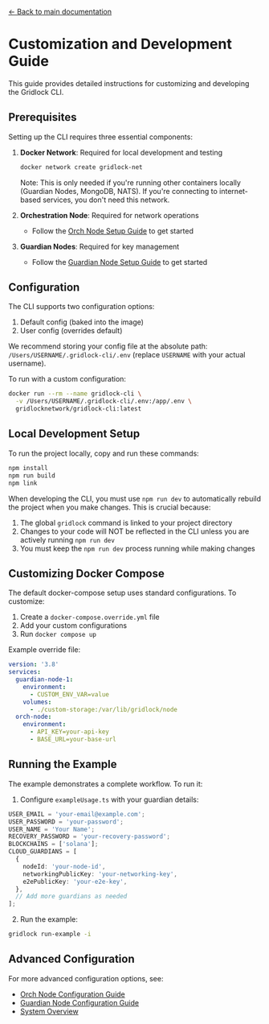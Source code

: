[← Back to main documentation](README.md)

# Customization and Development Guide

This guide provides detailed instructions for customizing and developing the Gridlock CLI.

## Prerequisites

Setting up the CLI requires three essential components:

1. **Docker Network**: Required for local development and testing

   ```sh
   docker network create gridlock-net
   ```

   Note: This is only needed if you're running other containers locally (Guardian Nodes, MongoDB, NATS). If you're connecting to internet-based services, you don't need this network.

2. **Orchestration Node**: Required for network operations

   - Follow the [Orch Node Setup Guide](https://github.com/GridlockNetwork/orch-node) to get started

3. **Guardian Nodes**: Required for key management
   - Follow the [Guardian Node Setup Guide](https://github.com/GridlockNetwork/guardian-node) to get started

## Configuration

The CLI supports two configuration options:

1. Default config (baked into the image)
2. User config (overrides default)

We recommend storing your config file at the absolute path: `/Users/USERNAME/.gridlock-cli/.env` (replace `USERNAME` with your actual username).

To run with a custom configuration:

```sh
docker run --rm --name gridlock-cli \
  -v /Users/USERNAME/.gridlock-cli/.env:/app/.env \
  gridlocknetwork/gridlock-cli:latest
```

## Local Development Setup

To run the project locally, copy and run these commands:

```sh
npm install
npm run build
npm link
```

When developing the CLI, you must use `npm run dev` to automatically rebuild the project when you make changes. This is crucial because:

1. The global `gridlock` command is linked to your project directory
2. Changes to your code will NOT be reflected in the CLI unless you are actively running `npm run dev`
3. You must keep the `npm run dev` process running while making changes

## Customizing Docker Compose

The default docker-compose setup uses standard configurations. To customize:

1. Create a `docker-compose.override.yml` file
2. Add your custom configurations
3. Run `docker compose up`

Example override file:

```yaml
version: '3.8'
services:
  guardian-node-1:
    environment:
      - CUSTOM_ENV_VAR=value
    volumes:
      - ./custom-storage:/var/lib/gridlock/node
  orch-node:
    environment:
      - API_KEY=your-api-key
      - BASE_URL=your-base-url
```

## Running the Example

The example demonstrates a complete workflow. To run it:

1. Configure `exampleUsage.ts` with your guardian details:

```ts
USER_EMAIL = 'your-email@example.com';
USER_PASSWORD = 'your-password';
USER_NAME = 'Your Name';
RECOVERY_PASSWORD = 'your-recovery-password';
BLOCKCHAINS = ['solana'];
CLOUD_GUARDIANS = [
  {
    nodeId: 'your-node-id',
    networkingPublicKey: 'your-networking-key',
    e2ePublicKey: 'your-e2e-key',
  },
  // Add more guardians as needed
];
```

2. Run the example:

```sh
gridlock run-example -i
```

## Advanced Configuration

For more advanced configuration options, see:

- [Orch Node Configuration Guide](https://github.com/GridlockNetwork/orch-node)
- [Guardian Node Configuration Guide](https://github.com/GridlockNetwork/guardian-node)
- [System Overview](SystemOverview.md)

